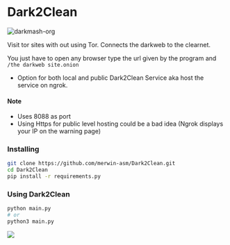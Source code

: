 # Dark2Clean

<img src="https://komarev.com/ghpvc/?username=merwin-dark2clean&label=Project%20Views-Github&color=0e75b6&style=flat" alt="darkmash-org" /> 

Visit tor sites with out using Tor.
Connects the darkweb to the clearnet.

You just have to open any browser type the url given by the program and `/the darkweb site.onion`

- Option for both local and public Dark2Clean Service aka host the service on ngrok.

#### Note 
- Uses 8088 as port
- Using Https for public level hosting could be a bad idea (Ngrok displays your IP on the warning page)
 
 
### Installing
 
```sh
git clone https://github.com/merwin-asm/Dark2Clean.git
cd Dark2Clean 
pip install -r requirements.py
```

### Using Dark2Clean

```sh
python main.py
# or
python3 main.py
```
<img src="https://cdn.discordapp.com/attachments/1090997141582921818/1109462696816021565/image.png">

